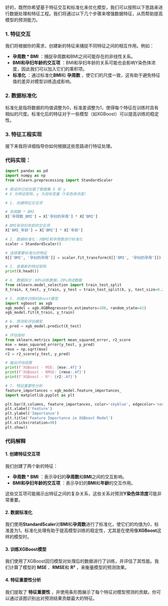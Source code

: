 好的，既然你希望基于特征交互和标准化来优化模型，我们可以按照以下思路来进行数据处理和特征工程。我们将通过以下几个步骤来增强数据特征，从而帮助提高模型的预测能力。

### **1. 特征交互**

我们将根据你的需求，创建新的特征来捕捉不同特征之间的相互作用。例如：

* **孕周数 * BMI** ：捕捉孕周数和BMI之间可能存在的非线性关系。
* **BMI和孕妇年龄的交互项** ：BMI和孕妇年龄的关系可能也会影响Y染色体浓度，因此我们可以加入它们的乘积项。
* **标准化** ：通过标准化**BMI**和 **孕周数** ，使它们的尺度一致，这有助于避免特征值的差异对模型训练造成影响。

### **2. 数据标准化**

标准化是指将数据的均值调整为0，标准差调整为1，使得每个特征在训练时具有相似的尺度。标准化后的特征对于一些模型（如XGBoost）可以提高训练的稳定性。

### **3. 特征工程实现**

接下来我将详细指导你如何根据这些思路进行特征处理。

### **代码实现：**

```python
import pandas as pd
import numpy as np
from sklearn.preprocessing import StandardScaler

# 假设你已经加载了数据集 X 和 y
# X 为特征矩阵，y 为目标变量（Y染色体浓度）

# 1. 创建特征交互项

# 孕周数 * BMI
X['孕周数_BMI'] = X['孕妇的孕周'] * X['BMI']

# BMI和孕妇年龄的交互项
X['BMI_年龄'] = X['BMI'] * X['年龄']

# 2. 数据标准化：对BMI和孕周数进行标准化
scaler = StandardScaler()

# 选择需要标准化的特征
X[['BMI', '孕妇的孕周']] = scaler.fit_transform(X[['BMI', '孕妇的孕周']])

# 3. 查看新的特征矩阵
print(X.head())

# 4. 数据拆分：80%训练数据，20%测试数据
from sklearn.model_selection import train_test_split
X_train, X_test, y_train, y_test = train_test_split(X, y, test_size=0.2, random_state=42)

# 5. 创建并训练XGBoost模型
import xgboost as xgb
xgb_model = xgb.XGBRegressor(n_estimators=100, random_state=42)
xgb_model.fit(X_train, y_train)

# 6. 预测和评估模型
y_pred = xgb_model.predict(X_test)

# 评估指标
from sklearn.metrics import mean_squared_error, r2_score
mse = mean_squared_error(y_test, y_pred)
rmse = np.sqrt(mse)
r2 = r2_score(y_test, y_pred)

# 输出评估结果
print(f'XGBoost - MSE: {mse:.4f}')
print(f'XGBoost - RMSE: {rmse:.4f}')
print(f'XGBoost - R²: {r2:.4f}')

# 7. 特征重要性分析
feature_importances = xgb_model.feature_importances_
import matplotlib.pyplot as plt

plt.bar(X.columns, feature_importances, color='skyblue', edgecolor='navy', alpha=0.7)
plt.xlabel('Feature')
plt.ylabel('Importance')
plt.title('Feature Importance in XGBoost Model')
plt.xticks(rotation=90)
plt.show()
```

### **代码解释**

#### **1. 创建特征交互项**

我们创建了两个新的特征：

* **孕周数 * BMI** ：表示孕妇的**孕周数**和**BMI**之间的交互影响。
* **BMI和孕妇年龄的交互项** ：表示孕妇的**BMI**和**年龄**的交互作用。

这些交互项可能揭示出特征之间的复杂关系，这些关系对预测**Y染色体浓度**可能非常重要。

#### **2. 数据标准化**

我们使用**StandardScaler**对**BMI**和**孕周数**进行了标准化，使它们的均值为0，标准差为1。标准化处理有助于提高模型训练的稳定性，尤其是在使用像**XGBoost**这样的模型时。

#### **3. 训练XGBoost模型**

我们使用了XGBoost回归模型对处理后的数据进行了训练，并评估了其性能。我们计算了模型的 **MSE** 、**RMSE**和 **R²** ，来衡量模型的预测效果。

#### **4. 特征重要性分析**

我们提取了 **特征重要性** ，并使用条形图展示了每个特征对模型预测的贡献。你可以通过该图识别出对预测结果贡献最大的特征。
